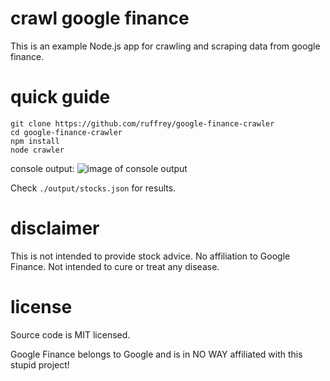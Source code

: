 # crawl google finance

This is an example Node.js app for crawling and scraping data from google finance.

# quick guide

    git clone https://github.com/ruffrey/google-finance-crawler
    cd google-finance-crawler
    npm install
    node crawler

console output:
![image of console output](http://i.imgur.com/0YInuDC.png)

Check `./output/stocks.json` for results.

# disclaimer

This is not intended to provide stock advice. No affiliation to Google Finance. Not intended to cure or treat any disease.

# license

Source code is MIT licensed.

Google Finance belongs to Google and is in NO WAY affiliated with this stupid project!
